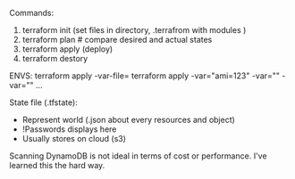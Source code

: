 Commands:

1. terraform init (set files in directory, .terrafrom with modules )
2. terraform plan # compare desired and actual states
3. terraform apply (deploy)
4. terraform destory

ENVS:
terraform apply -var-file=
terraform apply -var="ami=123" -var="" -var="" ...

State file (.tfstate):

- Represent world (.json about every resources and object)
- !Passwords displays here
- Usually stores on cloud (s3)

Scanning DynamoDB is not ideal in terms of cost or performance. I've learned this the hard way.
